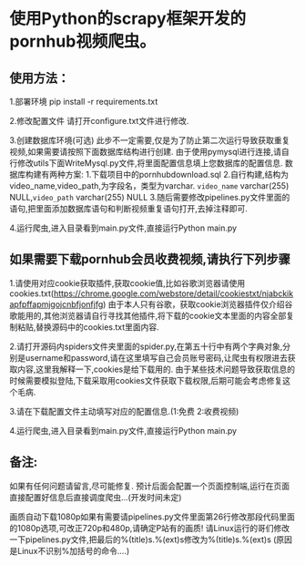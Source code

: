 # 使用Python的scrapy框架开发的pornhub视频爬虫。


## 使用方法：

1.部署环境
pip install -r requirements.txt

2.修改配置文件
请打开configure.txt文件进行修改.

3.创建数据库环境(可选)
此步不一定需要,仅是为了防止第二次运行导致获取重复视频,如果需要请按照下面数据库结构进行创建.
由于使用pymysql进行连接,请自行修改utils下面WriteMysql.py文件,将里面配置信息填上您数据库的配置信息.
数据库构建有两种方案:
1.下载项目中的pornhubdownload.sql
2.自行构建,结构为video_name,video_path,为字段名，类型为varchar.
`video_name` varchar(255) NULL,`video_path` varchar(255) NULL
3.随后需要修改pipelines.py文件里面的语句,把里面添加数据库语句和判断视频重复语句打开,去掉注释即可.

4.运行爬虫,进入目录看到main.py文件,直接运行Python main.py



## 如果需要下载pornhub会员收费视频,请执行下列步骤



1.请使用对应cookie获取插件,获取cookie值,比如谷歌浏览器请使用cookies.txt(https://chrome.google.com/webstore/detail/cookiestxt/njabckikapfpffapmjgojcnbfjonfjfg)
由于本人只有谷歌，获取cookie浏览器插件仅介绍谷歌能用的,其他浏览器请自行寻找其他插件,将下载的cookie文本里面的内容全部复制粘贴,替换源码中的cookies.txt里面内容.

2.请打开源码内spiders文件夹里面的spider.py,在第五十行中有两个字典对象,分别是username和password,请在这里填写自己会员账号密码,让爬虫有权限进去获取内容,这里我解释一下,cookies是给下载用的.
由于某些技术问题导致获取信息的时候需要模拟登陆,下载采取用cookies文件获取下载权限,后期可能会考虑修复这个毛病.

3.请在下载配置文件主动填写对应的配置信息.(1:免费 2:收费视频)

4.运行爬虫,进入目录看到main.py文件,直接运行Python main.py


## 备注:
如果有任何问题请留言,尽可能修复.
预计后面会配置一个页面控制端,运行在页面直接配置好信息后直接调度爬虫...(开发时间未定)

画质自动下载1080p如果有需要请pipelines.py文件里面第26行修改那段代码里面的1080p选项,可改正720p和480p,请确定P站有的画质!
请Linux运行的哥们修改一下pipelines.py文件,把最后的%(title)s.%(ext)s修改为%\(title\)s.%\(ext\)s  (原因是Linux不识别%加括号的命令....)
